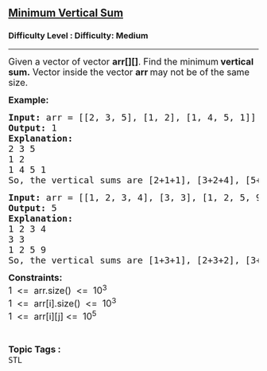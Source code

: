 <h2><a href="https://www.geeksforgeeks.org/problems/minimum-vertical-sum/1?page=1&difficulty=Medium&status=unsolved,attempted&sortBy=accuracy">Minimum Vertical Sum</a></h2><h3>Difficulty Level : Difficulty: Medium</h3><hr><div class="problems_problem_content__Xm_eO"><p><span style="font-size: 18px;">Given a vector of vector <strong>arr[][]</strong>. Find the minimum<strong>&nbsp;vertical sum.</strong> Vector inside the vector <strong>arr&nbsp;</strong>may not be of the same size.</span></p>
<p><strong><span style="font-size: 18px;">Example:</span></strong></p>
<pre><span style="font-size: 18px;"><strong>Input: </strong>arr = [[2, 3, 5], [1, 2], [1, 4, 5, 1]]</span>
<span style="font-size: 18px;"><strong>Output: </strong>1</span>
<strong><span style="font-size: 18px;">Explanation:</span></strong><span style="font-size: 18px;">
2 3 5
1 2
1 4 5 1
So, the vertical sums are [2+1+1], [3+2+4], [5+5], [1]. 1 is the minimum vertical sum.</span></pre>
<pre><strong><span style="font-size: 18px;">Input: </span></strong><span style="font-size: 18px;">arr = [[1, 2, 3, 4], [3, 3], [1, 2, 5, 9]]<br><strong>Output:</strong> 5<br><strong>Explanation:</strong><br>1 2 3 4<br>3 3<br>1 2 5 9<br>So, the vertical sums are [1+3+1], [2+3+2], [3+5], [4+9]. 5 is the minimum vertical sum.</span></pre>
<p><span style="font-size: 18px;"><strong>Constraints:</strong><br>1 &nbsp;&lt;= &nbsp;arr.size() &nbsp;&lt;= &nbsp;10<sup>3</sup><br>1 &nbsp;&lt;= &nbsp;arr[i].size() &nbsp;&lt;= &nbsp;10<sup>3</sup><br>1 &nbsp;&lt;= &nbsp;arr[i][j] &lt;= &nbsp;10<sup>5</sup></span></p></div><br><p><span style=font-size:18px><strong>Topic Tags : </strong><br><code>STL</code>&nbsp;